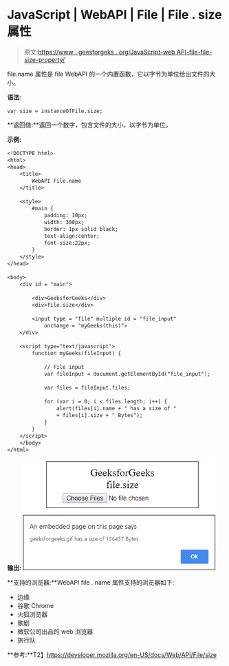 # JavaScript | WebAPI | File | File . size 属性

> 原文:[https://www . geesforgeks . org/JavaScript-web API-file-file-size-property/](https://www.geeksforgeeks.org/javascript-webapi-file-file-size-property/)

file.name 属性是 file WebAPI 的一个内置函数，它以字节为单位给出文件的大小。

**语法:**

```
var size = instanceOfFile.size;
```

**返回值:**返回一个数字，包含文件的大小，以字节为单位。

**示例:**

```
<!DOCTYPE html>
<html>
<head>
    <title>
        WebAPI File.name
    </title>

    <style>
        #main {
            padding: 10px;
            width: 300px;
            border: 1px solid black;
            text-align:center;
            font-size:22px;
        }
    </style>
</head>

<body>
    <div id = "main">

        <div>GeeksforGeeks</div>
        <div>file.size</div>

        <input type = "file" multiple id = "file_input"
            onchange = "myGeeks(this)">
    </div>

    <script type="text/javascript">
        function myGeeks(fileInput) {

            // File input
            var fileInput = document.getElementById("file_input");

            var files = fileInput.files;

            for (var i = 0; i < files.length; i++) {
                alert(files[i].name + " has a size of "
                + files[i].size + " Bytes");
            }
        }
    </script>
    </body>
</html>                    
```

**输出:**
![](img/f4f95c34300456a5047ff50136398373.png)

**支持的浏览器:**WebAPI file . name 属性支持的浏览器如下:

*   边缘
*   谷歌 Chrome
*   火狐浏览器
*   歌剧
*   微软公司出品的 web 浏览器
*   旅行队

**参考:**T2】https://developer.mozilla.org/en-US/docs/Web/API/File/size